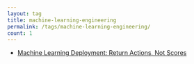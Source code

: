 ```yaml
---
layout: tag
title: machine-learning-engineering
permalink: /tags/machine-learning-engineering/
count: 1
---
```


- [Machine Learning Deployment: Return Actions, Not Scores](https://alexgude.com/blog/machine-learning-return-actions-not-scores/)
